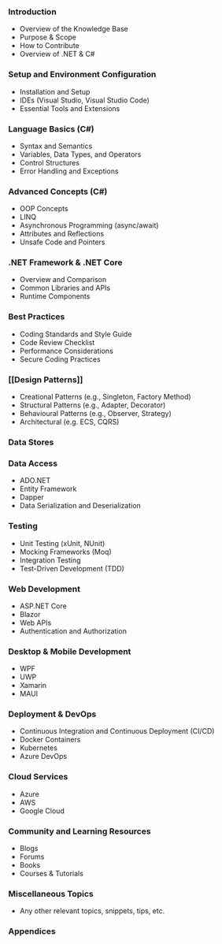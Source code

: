 ### Introduction

- Overview of the Knowledge Base
- Purpose & Scope
- How to Contribute
- Overview of .NET & C#

### Setup and Environment Configuration

- Installation and Setup
- IDEs (Visual Studio, Visual Studio Code)
- Essential Tools and Extensions

### Language Basics (C#)

- Syntax and Semantics
- Variables, Data Types, and Operators
- Control Structures
- Error Handling and Exceptions

### Advanced Concepts (C#)

- OOP Concepts
- LINQ
- Asynchronous Programming (async/await)
- Attributes and Reflections
- Unsafe Code and Pointers

### .NET Framework & .NET Core

- Overview and Comparison
- Common Libraries and APIs
- Runtime Components

### Best Practices

- Coding Standards and Style Guide
- Code Review Checklist
- Performance Considerations
- Secure Coding Practices

### [[Design Patterns]]

- Creational Patterns (e.g., Singleton, Factory Method)
- Structural Patterns (e.g., Adapter, Decorator)
- Behavioural Patterns (e.g., Observer, Strategy)
- Architectural (e.g. ECS, CQRS)

### Data Stores
### Data Access

- ADO.NET
- Entity Framework
- Dapper
- Data Serialization and Deserialization

### Testing

- Unit Testing (xUnit, NUnit)
- Mocking Frameworks (Moq)
- Integration Testing
- Test-Driven Development (TDD)

### Web Development

- ASP.NET Core
- Blazor
- Web APIs
- Authentication and Authorization

### Desktop & Mobile Development

- WPF
- UWP
- Xamarin
- MAUI

### Deployment & DevOps

- Continuous Integration and Continuous Deployment (CI/CD)
- Docker Containers
- Kubernetes
- Azure DevOps

### Cloud Services

- Azure
- AWS
- Google Cloud

### Community and Learning Resources

- Blogs
- Forums
- Books
- Courses & Tutorials

### Miscellaneous Topics

- Any other relevant topics, snippets, tips, etc.
### Appendices
